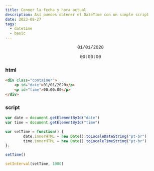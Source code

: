 ```yaml
---
title: Conoer la fecha y hora actual 	
description: Así puedes obtener el DateTime con un simple script
date: 2023-08-27
tags:
  - datetime
  - basic
---
```

<style>
        .container {
            width: 100%;
            max-width: 900px;
            padding: 0 20px;
            margin: 0 auto;
            text-align: center;
            font-family: 'FiraCode Nerd Font Mono', 'FiraCode NF', 'Fira Code', 'Ubuntu Mono', 'Courier New', Courier, monospace;
        }
        
        .datetime {
            text-align: center;
        }
        
        #date {
            text-align: center;
        }
</style>

<div class="container">
    <p id="date">01/01/2020</p>
    <p id="time">00:00:00</p>
</div>

<script>
	var date = document.getElementById("date")
	var time = document.getElementById("time")

	var setTime = function() {
			date.innerHTML = new Date().toLocaleDateString("pt-br")
			time.innerHTML = new Date().toLocaleTimeString("pt-br")
	};

	setTime()

	setInterval(setTime, 1000)
</script>


### html

```html
<div class="container">
    <p id="date">01/01/2020</p>
    <p id="time">00:00:00</p>
</div>
```

### script

```js
var date = document.getElementById("date")
var time = document.getElementById("time")

var setTime = function() {
		date.innerHTML = new Date().toLocaleDateString("pt-br")
		time.innerHTML = new Date().toLocaleTimeString("pt-br")
};

setTime()

setInterval(setTime, 1000)
```
		
